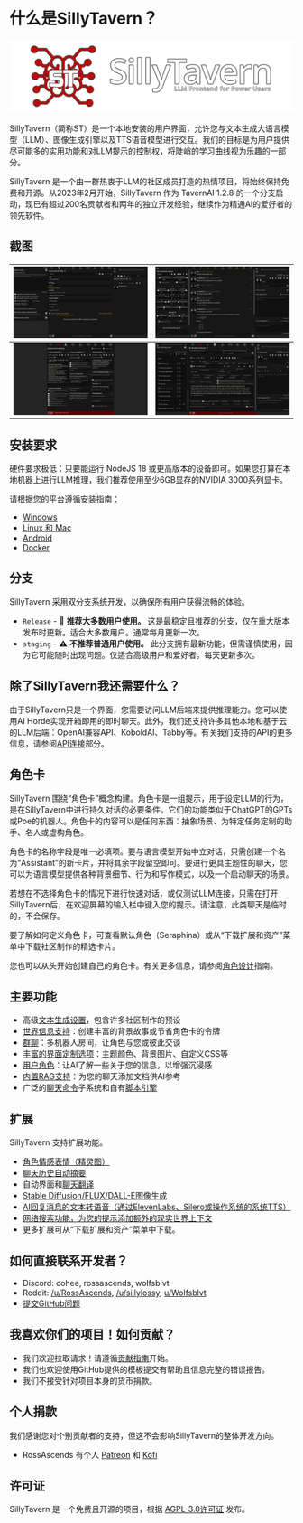 # 什么是SillyTavern？

![SillyTavern - LLM前端，专为高级用户设计](/static/banner.png)

SillyTavern（简称ST）是一个本地安装的用户界面，允许您与文本生成大语言模型（LLM）、图像生成引擎以及TTS语音模型进行交互。我们的目标是为用户提供尽可能多的实用功能和对LLM提示的控制权，将陡峭的学习曲线视为乐趣的一部分。

SillyTavern 是一个由一群热衷于LLM的社区成员打造的热情项目，将始终保持免费和开源。从2023年2月开始，SillyTavern 作为 TavernAI 1.2.8 的一个分支启动，现已有超过200名贡献者和两年的独立开发经验，继续作为精通AI的爱好者的领先软件。

## 截图

|   [![API连接](/static/screenshot1.jpg)](/static/screenshot1.jpg)    |  [![聊天界面](/static/screenshot2.jpg)](/static/screenshot2.jpg)   |
|:--------------------------------------------------------------------:|:------------------------------------------------------------------:|
| [![高级格式化](/static/screenshot3.jpg)](/static/screenshot3.jpg)   | [![世界信息](/static/screenshot4.jpg)](/static/screenshot4.jpg)    |

## 安装要求

硬件要求极低：只要能运行 NodeJS 18 或更高版本的设备即可。如果您打算在本地机器上进行LLM推理，我们推荐使用至少6GB显存的NVIDIA 3000系列显卡。

请根据您的平台遵循安装指南：

* [Windows](/Installation/Windows.md)
* [Linux 和 Mac](/Installation/LinuxMacOS.md)
* [Android](/Installation/Android.md)
* [Docker](/Installation/Docker.md)

## 分支

SillyTavern 采用双分支系统开发，以确保所有用户获得流畅的体验。

* `Release` - 🌟 **推荐大多数用户使用。** 这是最稳定且推荐的分支，仅在重大版本发布时更新。适合大多数用户。通常每月更新一次。
* `staging` - ⚠️ **不推荐普通用户使用。** 此分支拥有最新功能，但需谨慎使用，因为它可能随时出现问题。仅适合高级用户和爱好者。每天更新多次。

## 除了SillyTavern我还需要什么？

由于SillyTavern只是一个界面，您需要访问LLM后端来提供推理能力。您可以使用AI Horde实现开箱即用的即时聊天。此外，我们还支持许多其他本地和基于云的LLM后端：OpenAI兼容API、KoboldAI、Tabby等。有关我们支持的API的更多信息，请参阅[API连接](/Usage/API_Connections/index.md)部分。

## 角色卡

SillyTavern 围绕“角色卡”概念构建。角色卡是一组提示，用于设定LLM的行为，是在SillyTavern中进行持久对话的必要条件。它们的功能类似于ChatGPT的GPTs或Poe的机器人。角色卡的内容可以是任何东西：抽象场景、为特定任务定制的助手、名人或虚构角色。

角色卡的名称字段是唯一必填项。要与语言模型开始中立对话，只需创建一个名为“Assistant”的新卡片，并将其余字段留空即可。要进行更具主题性的聊天，您可以为语言模型提供各种背景细节、行为和写作模式，以及一个启动聊天的场景。

若想在不选择角色卡的情况下进行快速对话，或仅测试LLM连接，只需在打开SillyTavern后，在欢迎屏幕的输入栏中键入您的提示。请注意，此类聊天是临时的，不会保存。

要了解如何定义角色卡，可查看默认角色（Seraphina）或从“下载扩展和资产”菜单中下载社区制作的精选卡片。

您也可以从头开始创建自己的角色卡。有关更多信息，请参阅[角色设计](/Usage/Characters/characterdesign.md)指南。

## 主要功能

* 高级[文本生成设置](/Usage/Prompts/advancedformatting.md)，包含许多社区制作的预设
* [世界信息支持](Usage/worldinfo.md)：创建丰富的背景故事或节省角色卡的令牌
* [群聊](/Usage/Characters/groupchats.md)：多机器人房间，让角色与您或彼此交谈
* [丰富的界面定制选项](/Usage/User_Settings/uicustomization.md)：主题颜色、背景图片、自定义CSS等
* [用户角色](/Usage/personas.md)：让AI了解一些关于您的信息，以增强沉浸感
* [内置RAG支持](/Usage/Characters/data-bank.md)：为您的聊天添加文档供AI参考
* 广泛的[聊天命令](/Usage/Chatting/slashcommands.md)子系统和自有[脚本引擎](/For_Contributors/st-script.md)

## 扩展

SillyTavern 支持扩展功能。

* [角色情感表情（精灵图）](/extensions/Expression-Images.md)
* [聊天历史自动摘要](/extensions/Summarize.md)
* 自动界面和[聊天翻译](extensions/Translation.md)
* [Stable Diffusion/FLUX/DALL-E图像生成](/extensions/Stable-Diffusion.md)
* [AI回复消息的文本转语音（通过ElevenLabs、Silero或操作系统的系统TTS）](/extensions/TTS.md)
* [网络搜索功能，为您的提示添加额外的现实世界上下文](/extensions/WebSearch.md)
* 更多扩展可从“下载扩展和资产”菜单中下载。

## 如何直接联系开发者？

* Discord: cohee, rossascends, wolfsblvt
* Reddit: [/u/RossAscends](https://www.reddit.com/user/RossAscends/), [/u/sillylossy](https://www.reddit.com/user/sillylossy/), [u/Wolfsblvt](https://www.reddit.com/user/Wolfsblvt/)
* [提交GitHub问题](https://github.com/SillyTavern/SillyTavern/issues)

## 我喜欢你们的项目！如何贡献？

* 我们欢迎拉取请求！请遵循[贡献指南](https://github.com/SillyTavern/SillyTavern/blob/release/CONTRIBUTING.md)开始。
* 我们也欢迎使用GitHub提供的模板提交有帮助且信息完整的错误报告。
* 我们不接受针对项目本身的货币捐款。

## 个人捐款

我们感谢您对个别贡献者的支持，但这不会影响SillyTavern的整体开发方向。

* RossAscends 有个人 [Patreon](https://www.patreon.com/RossAscends) 和 [Kofi](https://ko-fi.com/rossascends)

## 许可证

SillyTavern 是一个免费且开源的项目，根据 [AGPL-3.0许可证](https://github.com/SillyTavern/SillyTavern/blob/release/LICENSE) 发布。